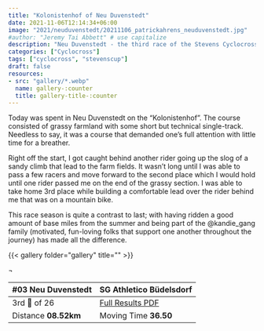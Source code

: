 ```yaml
---
title: "Kolonistenhof of Neu Duvenstedt"
date: 2021-11-06T12:14:34+06:00
image: "2021/neuduvenstedt/20211106_patrickahrens_neuduvenstedt.jpg"
#author: "Jeremy Tai Abbett" # use capitalize
description: "Neu Duvenstedt - the third race of the Stevens Cyclocross Cup in the 2021/22 season."
categories: ["Cyclocross"]
tags: ["cyclocross", "stevenscup"]
draft: false
resources: 
- src: "gallery/*.webp"
  name: gallery-:counter
  title: gallery-title-:counter
---
```


Today was spent in Neu Duvenstedt on the “Kolonistenhof”. The course consisted of grassy farmland with some short but technical single-track. Needless to say, it was a course that demanded one’s full attention with little time for a breather.

Right off the start, I got caught behind another rider going up the slog of a sandy climb that lead to the farm fields. It wasn’t long until I was able to pass a few racers and move forward to the second place which I would hold until one rider passed me on the end of the grassy section. I was able to take home 3rd place while building a comfortable lead over the rider behind me that was on a mountain bike.

This race season is quite a contrast to last; with having ridden a good amount of base miles from the summer and being part of the @kandie_gang family (motivated, fun-loving folks that support one another throughout the journey) has made all the difference.

{{< gallery folder="gallery" title="" >}}

 ¬ 

| #03 Neu Duvenstedt | SG Athletico Büdelsdorf |
| ----------- | ----------- |
| 3rd 🥉 of 26 | [Full Results PDF](https://cxneu.florian-neubauer.de/images/2021/erg/20211106_03_Duvenstedt_te.pdf) |
| Distance **08.52km** | Moving Time **36.50** |